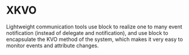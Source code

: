 # XKVO
Lightweight communication tools use block to realize one to many event notification (instead of delegate and notification), and use block to encapsulate the KVO method of the system, which makes it very easy to monitor events and attribute changes.

